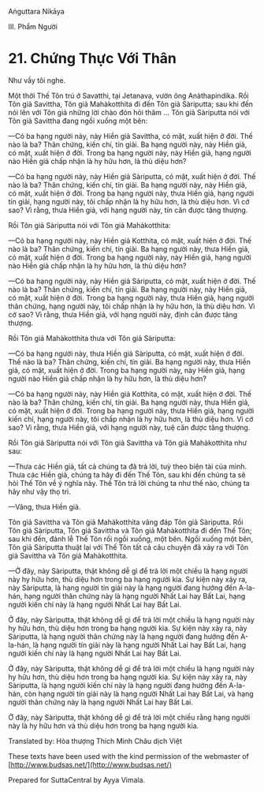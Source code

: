  

Aṅguttara Nikāya

III. Phẩm Người

# 21\. Chứng Thực Với Thân

Như vầy tôi nghe.

Một thời Thế Tôn trú ở Savatthi, tại Jetanava, vườn ông Anàthapindika. Rồi Tôn giả Savittha, Tôn giả Mahàkotthita đi đến Tôn giả Sàriputta; sau khi đến nói lên với Tôn giả những lời chào đón hỏi thăm ... Tôn giả Sàriputta nói với Tôn giả Savittha đang ngồi xuống một bên:

—Có ba hạng người này, này Hiền giả Savittha, có mặt, xuất hiện ở đời. Thế nào là ba? Thân chứng, kiến chí, tín giải. Ba hạng người này, này Hiền giả, có mặt, xuất hiện ở đời. Trong ba hạng người này, này Hiền giả, hạng người nào Hiền giả chấp nhận là hy hữu hơn, là thù diệu hơn?

—Có ba hạng người này, này Hiền giả Sàriputta, có mặt, xuất hiện ở đời. Thế nào là ba? Thân chứng, kiến chí, tín giải. Ba hạng người này, này Hiền giả, có mặt, xuất hiện ở đời. Trong ba hạng người này, thưa Hiền giả, hạng người tín giải, hạng người này, tôi chấp nhận là hy hữu hơn, là thù diệu hơn. Vì cớ sao? Vì rằng, thưa Hiền giả, với hạng người này, tín căn được tăng thượng.

Rồi Tôn giả Sàriputta nói với Tôn giả Mahàkotthita:

—Có ba hạng người này, này Hiền giả Kotthita, có mặt, xuất hiện ở đời. Thế nào là ba? Thân chứng, kiến chí, tín giải. Ba hạng người này, thưa Hiền giả, có mặt, xuất hiện ở đời. Trong ba hạng người này, này Hiền giả, hạng người nào Hiền giả chấp nhận là hy hữu hơn, là thù diệu hơn?

—Có ba hạng người này, này Hiền giả Sàriputta, có mặt, xuất hiện ở đời. Thế nào là ba? Thân chứng, kiến chí, tín giải. Ba hạng người này, này Hiền giả, có mặt, xuất hiện ở đời. Trong ba hạng người này, thưa Hiền giả, hạng người thân chứng, hạng người này, tôi chấp nhận là hy hữu hơn, là thù diệu hơn. Vì cớ sao? Vì rằng, thưa Hiền giả, với hạng người này, định căn được tăng thượng.

Rồi Tôn giả Mahàkotthita thưa với Tôn giả Sàriputta:

—Có ba hạng người này, thưa Hiền giả Sàriputta, có mặt, xuất hiện ở đời. Thế nào là ba? Thân chứng, kiến chí, tín giải. Ba hạng người này, thưa Hiền giả, có mặt, xuất hiện ở đời. Trong ba hạng người này, này Hiền giả, hạng người nào Hiền giả chấp nhận là hy hữu hơn, là thù diệu hơn?

—Có ba hạng người này, này Hiền giả Kotthita, có mặt, xuất hiện ở đời. Thế nào là ba? Thân chứng, kiến chí, tín giải. Ba hạng người này, thưa Hiền giả, có mặt, xuất hiện ở đời. Trong ba hạng người này, thưa Hiền giả, hạng người kiến chí, hạng người này, tôi chấp nhận là hy hữu hơn, là thù diệu hơn. Vì cớ sao? Vì rằng, thưa Hiền giả, với hạng người này, tuệ căn được tăng thượng.

Rồi Tôn giả Sàriputta nói với Tôn giả Savittha và Tôn giả Mahàkotthita như sau:

—Thưa các Hiền giả, tất cả chúng ta đã trả lời, tuỳ theo biện tài của mình. Thưa các Hiền giả, chúng ta hãy đi đến Thế Tôn, sau khi đến chúng ta sẽ hỏi Thế Tôn về ý nghĩa này. Thế Tôn trả lời chúng ta như thế nào, chúng ta hãy như vậy thọ trì.

—Vâng, thưa Hiền giả.

Tôn giả Savittha và Tôn giả Mahàkotthita vâng đáp Tôn giả Sàriputta. Rồi Tôn giả Sàriputta, Tôn giả Savittha và Tôn giả Mahàkotthita đi đến Thế Tôn; sau khi đến, đảnh lễ Thế Tôn rồi ngồi xuống, một bên. Ngồi xuống một bên, Tôn giả Sàriputta thuật lại với Thế Tôn tất cả câu chuyện đã xảy ra với Tôn giả Savittha và Tôn giả Mahàkotthita.

—Ở đây, này Sàriputta, thật không dễ gì để trả lời một chiều là hạng người này hy hữu hơn, thù diệu hơn trong ba hạng người kia. Sự kiện này xảy ra, này Sàriputta, là hạng người tín giải này là hạng người đang hướng đến A-la-hán, hạng người thân chứng này là hạng người Nhất Lai hay Bất Lai, hạng người kiến chí này là hạng người Nhất Lai hay Bất Lai.

Ở đây, này Sàriputta, thật không dễ gì để trả lời một chiều là hạng người này hy hữu hơn, thù diệu hơn trong ba hạng người kia. Sự kiện này xảy ra, này Sàriputta, là hạng người thân chứng này là hạng người đang hướng đến A-la-hán, là hạng người tín giải này là hạng người Nhất Lai hay Bất Lai, hạng người kiến chí này là hạng người Nhất Lai hay Bất Lai.

Ở đây, này Sàriputta, thật không dễ gì để trả lời một chiều là hạng người này hy hữu hơn, thù diệu hơn trong ba hạng người kia. Sự kiện này xảy ra, này Sàriputta, là hạng người kiến chí này là hạng người đang hướng đến A-la-hán, còn hạng người tín giải này là hạng người Nhất Lai hay Bất Lai, và hạng người thân chứng này là hạng người Nhất Lai hay Bất Lai.

Ở đây, này Sàriputta, thật không dễ gì để trả lời một chiều rằng hạng người này là hy hữu hơn và thù diệu hơn trong ba hạng người kia.

Translated by: Hòa thượng Thích Minh Châu dịch Việt

These texts have been used with the kind permission of the webmaster of [http://www.budsas.net/](http://www.budsas.net/)

Prepared for SuttaCentral by Ayya Vimala.